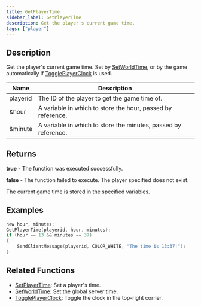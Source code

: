 ```yaml
---
title: GetPlayerTime
sidebar_label: GetPlayerTime
description: Get the player's current game time.
tags: ["player"]
---
```


## Description

Get the player's current game time. Set by [SetWorldTime](SetWorldTime), or by the game automatically if [TogglePlayerClock](TogglePlayerClock) is used.

| Name     | Description                                                    |
| -------- | -------------------------------------------------------------- |
| playerid | The ID of the player to get the game time of.                  |
| &hour    | A variable in which to store the hour, passed by reference.    |
| &minute  | A variable in which to store the minutes, passed by reference. |

## Returns

**true** - The function was executed successfully.

**false** - The function failed to execute. The player specified does not exist.

The current game time is stored in the specified variables.

## Examples

```c
new hour, minutes;
GetPlayerTime(playerid, hour, minutes);
if (hour == 13 && minutes == 37)
{
    SendClientMessage(playerid, COLOR_WHITE, "The time is 13:37!");
}
```

## Related Functions

- [SetPlayerTime](SetPlayerTime): Set a player's time.
- [SetWorldTime](SetWorldTime): Set the global server time.
- [TogglePlayerClock](TogglePlayerClock): Toggle the clock in the top-right corner.
